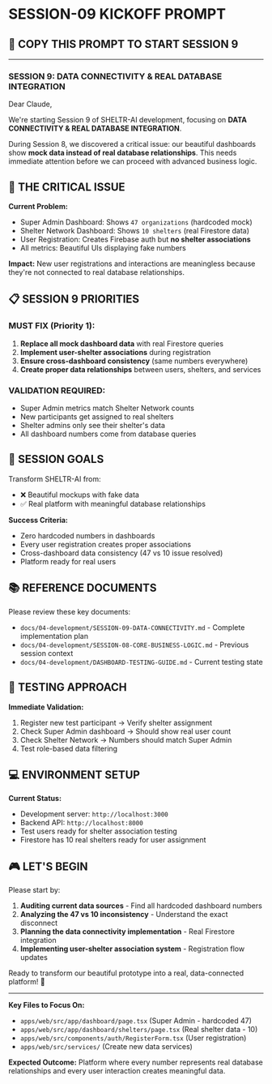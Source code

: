 # SESSION-09 KICKOFF PROMPT

## 🚀 **COPY THIS PROMPT TO START SESSION 9**

---

### **SESSION 9: DATA CONNECTIVITY & REAL DATABASE INTEGRATION**

Dear Claude,

We're starting Session 9 of SHELTR-AI development, focusing on **DATA CONNECTIVITY & REAL DATABASE INTEGRATION**. 

During Session 8, we discovered a critical issue: our beautiful dashboards show **mock data instead of real database relationships**. This needs immediate attention before we can proceed with advanced business logic.

## 🚨 **THE CRITICAL ISSUE**

**Current Problem:**
- Super Admin Dashboard: Shows `47 organizations` (hardcoded mock)
- Shelter Network Dashboard: Shows `10 shelters` (real Firestore data)
- User Registration: Creates Firebase auth but **no shelter associations**
- All metrics: Beautiful UIs displaying fake numbers

**Impact:** New user registrations and interactions are meaningless because they're not connected to real database relationships.

## 📋 **SESSION 9 PRIORITIES**

### **MUST FIX (Priority 1):**
1. **Replace all mock dashboard data** with real Firestore queries
2. **Implement user-shelter associations** during registration
3. **Ensure cross-dashboard consistency** (same numbers everywhere)
4. **Create proper data relationships** between users, shelters, and services

### **VALIDATION REQUIRED:**
- Super Admin metrics match Shelter Network counts
- New participants get assigned to real shelters  
- Shelter admins only see their shelter's data
- All dashboard numbers come from database queries

## 🎯 **SESSION GOALS**

Transform SHELTR-AI from:
- ❌ Beautiful mockups with fake data
- ✅ Real platform with meaningful database relationships

**Success Criteria:**
- Zero hardcoded numbers in dashboards
- Every user registration creates proper associations
- Cross-dashboard data consistency (47 vs 10 issue resolved)
- Platform ready for real users

## 📚 **REFERENCE DOCUMENTS**

Please review these key documents:
- `docs/04-development/SESSION-09-DATA-CONNECTIVITY.md` - Complete implementation plan
- `docs/04-development/SESSION-08-CORE-BUSINESS-LOGIC.md` - Previous session context
- `docs/04-development/DASHBOARD-TESTING-GUIDE.md` - Current testing state

## 🧪 **TESTING APPROACH**

**Immediate Validation:**
1. Register new test participant → Verify shelter assignment
2. Check Super Admin dashboard → Should show real user count
3. Check Shelter Network → Numbers should match Super Admin
4. Test role-based data filtering

## 💻 **ENVIRONMENT SETUP**

**Current Status:**
- Development server: `http://localhost:3000`
- Backend API: `http://localhost:8000` 
- Test users ready for shelter association testing
- Firestore has 10 real shelters ready for user assignment

## 🎮 **LET'S BEGIN**

Please start by:
1. **Auditing current data sources** - Find all hardcoded dashboard numbers
2. **Analyzing the 47 vs 10 inconsistency** - Understand the exact disconnect  
3. **Planning the data connectivity implementation** - Real Firestore integration
4. **Implementing user-shelter association system** - Registration flow updates

Ready to transform our beautiful prototype into a real, data-connected platform! 🚀

---

**Key Files to Focus On:**
- `apps/web/src/app/dashboard/page.tsx` (Super Admin - hardcoded 47)
- `apps/web/src/app/dashboard/shelters/page.tsx` (Real shelter data - 10)
- `apps/web/src/components/auth/RegisterForm.tsx` (User registration)
- `apps/web/src/services/` (Create new data services)

**Expected Outcome:** Platform where every number represents real database relationships and every user interaction creates meaningful data.